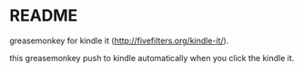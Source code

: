 README
======

greasemonkey for kindle it (http://fivefilters.org/kindle-it/).

this greasemonkey push to kindle automatically when you click the kindle it.
